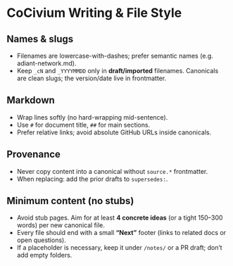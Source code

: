# CoCivium Writing & File Style

## Names & slugs
- Filenames are lowercase-with-dashes; prefer semantic names (e.g.   
adiant-network.md\).
- Keep `_cN` and `_YYYYMMDD` only in **draft/imported** filenames. Canonicals are clean slugs; the version/date live in frontmatter.

## Markdown
- Wrap lines softly (no hard-wrapping mid-sentence).
- Use `#` for document title, `##` for main sections.
- Prefer relative links; avoid absolute GitHub URLs inside canonicals.

## Provenance
- Never copy content into a canonical without `source.*` frontmatter.
- When replacing: add the prior drafts to `supersedes:`.

<!-- STUB-POLICY-START -->
## Minimum content (no stubs)

- Avoid stub pages. Aim for at least **4 concrete ideas** (or a tight 150–300 words) per new canonical file.
- Every file should end with a small **“Next”** footer (links to related docs or open questions).
- If a placeholder is necessary, keep it under `/notes/` or a PR draft; don’t add empty folders.
<!-- STUB-POLICY-END -->



